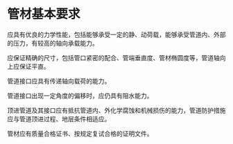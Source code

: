 # 管材基本要求

应具有优良的力学性能，包括能够承受一定的静、动荷载，能够承受管道内、外部的压力，有较高的轴向承载能力。

应保证精确的尺寸，包括管口紧密的配合、管端垂直度、管材椭圆度等，管道轴向上应保证平直。

管道接口应具有传递轴向载荷的能力。

管道接口出现一定角度的偏移时，应仍具有阻水能力。

顶进管道及其接口应有抵抗管道内、外化学腐蚀和机械损伤的能力，管道防护措施应与管道顶进过程、地层条件相适应。

管材应有质量合格证书、按规定复试合格的证明文件。
